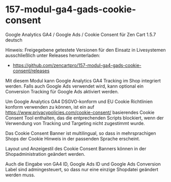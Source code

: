 # 157-modul-ga4-gads-cookie-consent
Google Analytics GA4 / Google Ads / Cookie Consent für Zen Cart 1.5.7 deutsch

Hinweis: 
Freigegebene getestete Versionen für den Einsatz in Livesystemen ausschließlich unter Releases herunterladen:
* https://github.com/zencartpro/157-modul-ga4-gads-cookie-consent/releases

Mit diesem Modul kann Google Analytics GA4 Tracking im Shop integriert werden.
Falls auch Google Ads verwendet wird, kann optional ein Conversion Tracking für Google Ads aktiviert werden.

Um Google Analytics GA4 DSGVO-konform und EU Cookie Richtlinien konform verwenden zu können, ist ein auf https://www.privacypolicies.com/cookie-consent/ basierendes Cookie Consent Tool enthalten, das die entprechenden Scripts blockiert, wenn der Verwendung von Tracking und Targeting nicht zugestimmt wurde.

Das Cookie Consent Banner ist multilingual, so dass in mehrsprachigen Shops der Cookie Hinweis in der passenden Sprache erscheint.

Layout und Anzeigestil des Cookie Consent Banners können in der Shopadministration geändert werden.

Auch die Eingabe von GA4 ID, Google Ads ID und Google Ads Conversion Label sind admingesteuert, so dass nur eine einzige Shopdatei geändert werden muss.
